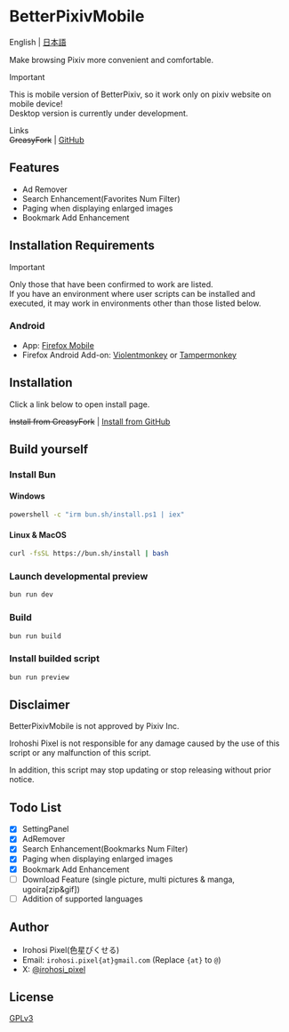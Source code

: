 # BetterPixivMobile

English | [日本語](https://github.com/irohosi-pixel/BetterPixivMobile/blob/main/README_ja.md)

Make browsing Pixiv more convenient and comfortable.

> [!IMPORTANT]  
> This is mobile version of BetterPixiv, so it work only on pixiv website on mobile device!  
> Desktop version is currently under development<!-- [here](https://github.com/irohosi-pixel/BetterPixiv) -->.

Links  
~~GreasyFork~~ | [GitHub](https://github.com/irohosi-pixel/BetterPixivMobile)

## Features

- Ad Remover
- Search Enhancement(Favorites Num Filter)
- Paging when displaying enlarged images
- Bookmark Add Enhancement

## Installation Requirements

> [!IMPORTANT]  
> Only those that have been confirmed to work are listed.  
> If you have an environment where user scripts can be installed and executed, it may work in environments other than those listed below.

### Android

- App: [Firefox Mobile](https://play.google.com/store/apps/details?id=org.mozilla.firefox)
- Firefox Android Add-on: [Violentmonkey](https://addons.mozilla.org/ja/android/addon/violentmonkey/) or [Tampermonkey](https://addons.mozilla.org/ja/android/addon/tampermonkey/)

## Installation

Click a link below to open install page.

~~Install from GreasyFork~~ | [Install from GitHub](https://raw.githubusercontent.com/irohosi-pixel/BetterPixivMobile/refs/heads/main/dist/BetterPixivMobile.user.js)

## Build yourself

### Install Bun

#### Windows

```cmd
powershell -c "irm bun.sh/install.ps1 | iex"
```

#### Linux & MacOS

```bash
curl -fsSL https://bun.sh/install | bash
```

### Launch developmental preview

```bash
bun run dev
```

### Build

```bash
bun run build
```

### Install builded script

```bash
bun run preview
```

## Disclaimer

BetterPixivMobile is not approved by Pixiv Inc.

Irohoshi Pixel is not responsible for any damage caused by the use of this script or any malfunction of this script.

In addition, this script may stop updating or stop releasing without prior notice.

## Todo List

- [x] SettingPanel
- [x] AdRemover
- [x] Search Enhancement(Bookmarks Num Filter)
- [x] Paging when displaying enlarged images
- [x] Bookmark Add Enhancement
- [ ] Download Feature (single picture, multi pictures & manga, ugoira[zip&gif])
- [ ] Addition of supported languages

## Author

- Irohosi Pixel(色星ぴくせる)
- Email: `irohosi.pixel{at}gmail.com` (Replace `{at}` to `@`)
- X: [@irohosi_pixel](https://x.com/irohosi_pixel)

## License

[GPLv3](https://github.com/irohosi-pixel/BetterPixivMobile/blob/main/LICENSE)
